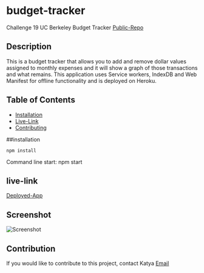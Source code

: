 # budget-tracker
Challenge 19 UC Berkeley Budget Tracker
[Public-Repo](https://github.com/katyajuliet/budget-tracker)

## Description 
This is a budget tracker that allows you to add and remove dollar values assigned to monthly expenses and it will show a graph of those transactions and what remains. This application uses Service workers, IndexDB and Web Manifest for offline functionality and is deployed on Heroku. 

## Table of Contents
* [Installation](#installation)
* [Live-Link](#live-link)
* [Contributing](#contributing)

##installation
```
npm install

```
Command line start: npm start

## live-link
[Deployed-App]()

## Screenshot
![Screenshot]()

## Contribution
If you would like to contribute to this project, contact Katya [Email](mailto:katyajuliet22@gmail.com)